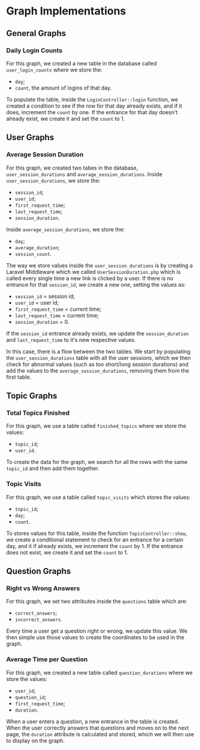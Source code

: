 # Graph Implementations

## General Graphs

### Daily Login Counts

For this graph, we created a new table in the database called `user_login_counts` where we store the:
- `day`;
- `count`, the amount of logins of that day.

To populate the table, inside the `LoginController::login` function, we created a condition to see if the row for that day already exists, and if it does, increment the `count` by one. If the entrance for that day doesn't already exist, we create it and set the `count` to 1.

## User Graphs

### Average Session Duration

For this graph, we created two tabes in the database, `user_session_durations` and `average_session_durations`. Inside `user_session_durations`, we store the:
- `session_id`;
- `user_id`;
- `first_request_time`;
- `last_request_time`;
- `session_duration`.

Inside `average_session_durations`, we store the:
- `day`;
- `average_duration`;
- `session_count`.

The way we store values inside the `user_session_durations` is by creating a Laravel Middleware which we called `UserSessionDuration.php` which is called every single time a new link is clicked by a user. If there is no entrance for that `session_id`, we create a new one, setting the values as:
- `session_id` = session id;
- `user_id` = user id;
- `first_request_time` = current time;
- `last_request_time` = current time;
- `session_duration` = 0.

If the `session_id` entrance already exists, we update the `session_duration` and `last_request_time` to it's new respective values.

In this case, there is a flow between the two tables. We start by populating the `user_session_durations` table with all the user sessions, which we then check for abnormal values (such as too short/long session durations) and add the values to the `average_session_durations`, removing them from the first table.

## Topic Graphs

### Total Topics Finished

For this graph, we use a table called `finished_topics` where we store the values:
- `topic_id`;
- `user_id`.

To create the data for the graph, we search for all the rows with the same `topic_id` and then add them together.

### Topic Visits

For this graph, we use a table called `topic_visits` which stores the values:
- `topic_id`;
- `day`;
- `count`.

To stores values for this table, inside the function `TopicController::show`, we create a conditional statement to check for an entrance for a certain day, and it if already exists, we increment the `count` by 1. If the entrance does not exist, we create it and set the `count` to 1.

## Question Graphs

### Right vs Wrong Answers

For this graph, we set two attributes inside the `questions` table which are:
- `correct_answers`;
- `incorrect_answers`.

Every time a user get a question right or wrong, we update this value. We then simple use those values to create the coordinates to be used in the graph.

### Average Time per Question

For this graph, we created a new table called `question_durations` where we store the values:
- `user_id`;
- `question_id`;
- `first_request_time`;
- `duration`.

When a user enters a question, a new entrance in the table is created. When the user correctly answers that questions and moves on to the next page, the `duration` attribute is calculated and stored, which we will then use to display on the graph.

